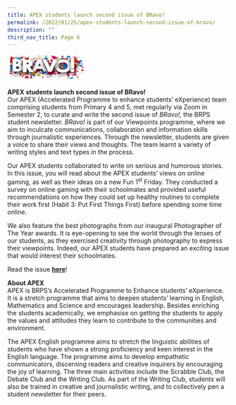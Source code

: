 ```yaml
---
title: APEX students launch second issue of BRavo!
permalink: /2022/01/25/apex-students-launch-second-issue-of-bravo/
description: ""
third_nav_title: Page 6
---
```

<img src="/images/Bravo-Text-300x102.jpg" style="width:35%">
<p><strong>APEX students launch second issue of BRavo!<br></strong>Our APEX (Accelerated Programme to enhance students’ eXperience) team comprising students from Primary 4 and 5, met regularly via Zoom in Semester 2, to curate and write the second issue of&nbsp;<em>BRavo!,&nbsp;</em>the BRPS student newsletter.&nbsp;<em>BRavo!</em>&nbsp;is part of our Viewpoints programme, where we aim to inculcate communications, collaboration and information skills through journalistic experiences. Through the newsletter, students are given a voice to share their views and thoughts. The team learnt a variety of writing styles and text types in the process.</p>
<p>Our APEX students collaborated to write on serious and humorous stories. In this issue, you will read about the APEX students’ views on online gaming, as well as their ideas on a new Fun 1<sup>st</sup>&nbsp;Friday. They conducted a survey on online gaming with their schoolmates and provided useful recommendations on how they could set up healthy routines to complete their work first (Habit 3: Put First Things First) before spending some time online.</p>
<p>We also feature the best photographs from our inaugural Photographer of The Year awards. It is eye-opening to see the world through the lenses of our students, as they exercised creativity through photography to express their viewpoints. Indeed, our APEX students have prepared an exciting issue that would interest their schoolmates.</p>
<p>Read the issue&nbsp;<strong><a href="/files/Bravo-Issue-2021.pdf">here</a></strong>!</p>
<p><strong>About APEX<br></strong>APEX is BRPS’s Accelerated Programme to Enhance students’ eXperience. It is a stretch programme that aims to deepen students’ learning in English, Mathematics and Science and encourages leadership. Besides enriching the students academically, we emphasise on getting the students to apply the values and attitudes they learn to contribute to the communities and environment.</p>
<p>The APEX English programme aims to stretch the linguistic abilities of students who have shown a strong proficiency and keen interest in the English language. The programme aims to develop empathetic communicators, discerning readers and creative inquirers by encouraging the joy of learning. The three main activities include the Scrabble Club, the Debate Club and the Writing Club. As part of the Writing Club, students will also be trained in creative and journalistic writing, and to collectively pen a student newsletter for their peers.</p>